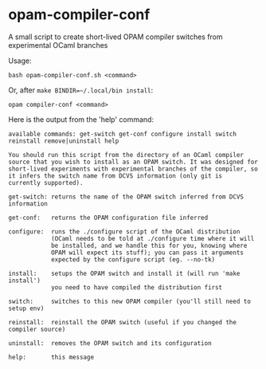 opam-compiler-conf
==================

A small script to create short-lived OPAM compiler switches from experimental OCaml branches

Usage:
```
bash opam-compiler-conf.sh <command>
```

Or, after `make BINDIR=~/.local/bin install`:
```
opam compiler-conf <command>
```

Here is the output from the 'help' command:
```
available commands: get-switch get-conf configure install switch reinstall remove|uninstall help

You should run this script from the directory of an OCaml compiler
source that you wish to install as an OPAM switch. It was designed for
short-lived experiments with experimental branches of the compiler, so
it infers the switch name from DCVS information (only git is
currently supported).

get-switch: returns the name of the OPAM switch inferred from DCVS information

get-conf:   returns the OPAM configuration file inferred

configure:  runs the ./configure script of the OCaml distribution
            (OCaml needs to be told at ./configure time where it will
            be installed, and we handle this for you, knowing where
            OPAM will expect its stuff); you can pass it arguments
            expected by the configure script (eg. --no-tk)

install:    setups the OPAM switch and install it (will run 'make install')
            you need to have compiled the distribution first 

switch:     switches to this new OPAM compiler (you'll still need to setup env)

reinstall:  reinstall the OPAM switch (useful if you changed the compiler source)

uninstall:  removes the OPAM switch and its configuration

help:       this message
```